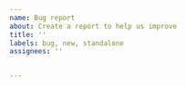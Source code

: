 ```yaml
---
name: Bug report
about: Create a report to help us improve
title: ''
labels: bug, new, standalone
assignees: ''


---
```

